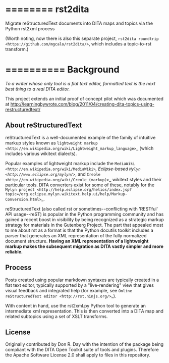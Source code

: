========
rst2dita
========

Migrate reStructuredText documents into DITA maps and topics via the Python rst2xml process

(Worth noting, now there is also this separate project, `rst2dita roundtrip <https://github.com/mgcalo/rst2dita/>`, which includes a topic-to-rst transform.)

==========
Background
==========

*To a writer whose only tool is a flat text editor, formatted text is the next best thing to a real DITA editor.*

This project extends an initial proof of concept pilot which was documented at http://learningbywrote.com/blog/2011/04/creating-dita-topics-using-restructuredtext/


About reStructuredText
----------------------
reStructuredText is a well-documented example of the family of intuitive markup styles known as 
`lightweight markup <http://en.wikipedia.org/wiki/Lightweight_markup_language>`_ (which includes various wikitext dialects).

Popular examples of lightweight markup include the `MediaWiki <http://en.wikipedia.org/wiki/MediaWiki>`_, Eclipse-based `Mylyn <http://www.eclipse.org/mylyn/>`_, and `Creole <http://en.wikipedia.org/wiki/Creole_(markup)>`_ wikitext styles and their particular tools. DITA converters exist for some of these, notably for the `Mylyn project <http://help.eclipse.org/helios/index.jsp?topic=/org.eclipse.mylyn.wikitext.help.ui/help/Markup-Conversion.html>`_.

reStructuredText (also called rst or sometimes--conflicting with 'RESTful' API usage--reST) is popular in the Python programming community and has gained a recent boost in visibility by being recognized as a strategic markup strategy for materials in the Gutenberg Project. The part that appealed most to me about rst as a format is that the Python docutils toolkit includes a parser that generates an XML representation of the fully normalized document structure. **Having an XML representation of a lightweight markup makes the subsequent migration as DITA vastly simpler and more reliable.**

Process
-------

Posts created using popular markdown syntaxes are typically created in a flat text editor, typically supported by a "live-rendering" view that gives visual feedback and integrated help (for example, see `Online reStructuredText editor <http://rst.ninjs.org/>`_).

With content in hand, use the rst2xml.py Python tool to generate an intermediate xml representation. This is then converted into a DITA map and related subtopics using a set of XSLT transforms. 

License
-------
Originally contributed by Don R. Day with the intention of the package being compliant with the DITA Open Toolkit suite of tools and plugins. Therefore the Apache Software License 2.0 shall apply to files in this repository.
